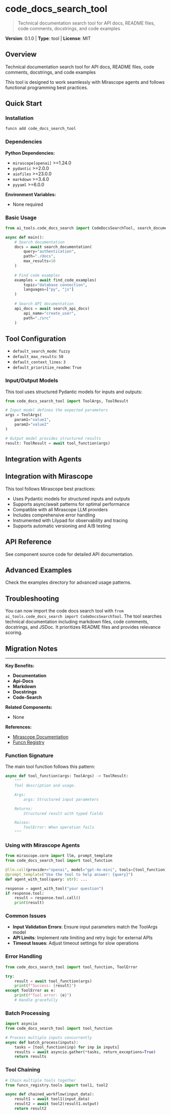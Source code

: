 # code_docs_search_tool
> Technical documentation search tool for API docs, README files, code comments, docstrings, and code examples

**Version**: 0.1.0 | **Type**: tool | **License**: MIT

## Overview

Technical documentation search tool for API docs, README files, code comments, docstrings, and code examples

This tool is designed to work seamlessly with Mirascope agents and follows functional programming best practices.

## Quick Start

### Installation

```bash
funcn add code_docs_search_tool
```

### Dependencies

**Python Dependencies:**

- `mirascope[openai]` >=1.24.0
- `pydantic` >=2.0.0
- `aiofiles` >=23.0.0
- `markdown` >=3.4.0
- `pyyaml` >=6.0.0

**Environment Variables:**

- None required

### Basic Usage

```python
from ai_tools.code_docs_search import CodeDocsSearchTool, search_documentation, find_code_examples

async def main():
    # Search documentation
    docs = await search_documentation(
        query="authentication",
        path="./docs",
        max_results=10
    )
    
    # Find code examples
    examples = await find_code_examples(
        topic="database connection",
        languages=["py", "js"]
    )
    
    # Search API documentation
    api_docs = await search_api_docs(
        api_name="create_user",
        path="./src"
    )
```

## Tool Configuration

- `default_search_mode`: `fuzzy`
- `default_max_results`: `50`
- `default_context_lines`: `3`
- `default_prioritize_readme`: `True`

### Input/Output Models

This tool uses structured Pydantic models for inputs and outputs:

```python
from code_docs_search_tool import ToolArgs, ToolResult

# Input model defines the expected parameters
args = ToolArgs(
    param1="value1",
    param2="value2"
)

# Output model provides structured results
result: ToolResult = await tool_function(args)
```

## Integration with Agents

## Integration with Mirascope

This tool follows Mirascope best practices:

- Uses Pydantic models for structured inputs and outputs
- Supports async/await patterns for optimal performance
- Compatible with all Mirascope LLM providers
- Includes comprehensive error handling
- Instrumented with Lilypad for observability and tracing
- Supports automatic versioning and A/B testing

## API Reference

See component source code for detailed API documentation.

## Advanced Examples

Check the examples directory for advanced usage patterns.

## Troubleshooting

You can now import the code docs search tool with `from ai_tools.code_docs_search import CodeDocsSearchTool`. The tool searches technical documentation including markdown files, code comments, docstrings, and JSDoc. It prioritizes README files and provides relevance scoring.

## Migration Notes

---

**Key Benefits:**

- **Documentation**
- **Api-Docs**
- **Markdown**
- **Docstrings**
- **Code-Search**

**Related Components:**

- None

**References:**

- [Mirascope Documentation](https://mirascope.com)
- [Funcn Registry](https://github.com/funcn-ai/funcn)

### Function Signature

The main tool function follows this pattern:

```python
async def tool_function(args: ToolArgs) -> ToolResult:
    """
    Tool description and usage.

    Args:
        args: Structured input parameters

    Returns:
        Structured result with typed fields

    Raises:
        ToolError: When operation fails
    """
```

### Using with Mirascope Agents

```python
from mirascope.core import llm, prompt_template
from code_docs_search_tool import tool_function

@llm.call(provider="openai", model="gpt-4o-mini", tools=[tool_function])
@prompt_template("Use the tool to help answer: {query}")
def agent_with_tool(query: str): ...

response = agent_with_tool("your question")
if response.tool:
    result = response.tool.call()
    print(result)
```

### Common Issues

- **Input Validation Errors**: Ensure input parameters match the ToolArgs model
- **API Limits**: Implement rate limiting and retry logic for external APIs
- **Timeout Issues**: Adjust timeout settings for slow operations

### Error Handling

```python
from code_docs_search_tool import tool_function, ToolError

try:
    result = await tool_function(args)
    print(f"Success: {result}")
except ToolError as e:
    print(f"Tool error: {e}")
    # Handle gracefully
```

### Batch Processing

```python
import asyncio
from code_docs_search_tool import tool_function

# Process multiple inputs concurrently
async def batch_process(inputs):
    tasks = [tool_function(inp) for inp in inputs]
    results = await asyncio.gather(*tasks, return_exceptions=True)
    return results
```

### Tool Chaining

```python
# Chain multiple tools together
from funcn_registry.tools import tool1, tool2

async def chained_workflow(input_data):
    result1 = await tool1(input_data)
    result2 = await tool2(result1.output)
    return result2
```
